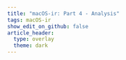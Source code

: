 ```yaml
---
title: "macOS-ir: Part 4 - Analysis"
tags: macOS-ir
show_edit_on_github: false
article_header:
  type: overlay
  theme: dark
---
```


<!--more-->
